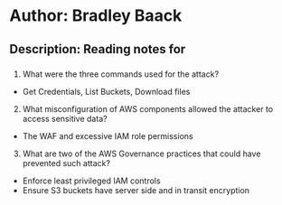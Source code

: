 # Author: Bradley Baack

## Description: Reading notes for

### 


1) What were the three commands used for the attack?
  - Get Credentials, List Buckets, Download files
2) What misconfiguration of AWS components allowed the attacker to access sensitive data?
  - The WAF and excessive IAM role permissions
3) What are two of the AWS Governance practices that could have prevented such attack?
  - Enforce least privileged IAM controls
  - Ensure S3 buckets have server side and in transit encryption 
